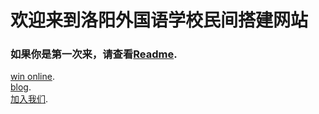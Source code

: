 # 欢迎来到洛阳外国语学校民间搭建网站
### 如果你是第一次来，请查看[Readme](https://readme.lyfls.top).   
[win online](https://windows.lyfls.top).     
[blog](https://blog.lyfls.top).   
[加入我们](https://github.com/Luoyang-Foreign-Language-School).   
